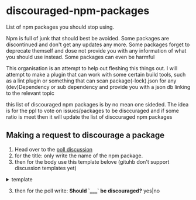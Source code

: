 # discouraged-npm-packages
List of npm packages you should stop using.

Npm is full of junk that should best be avoided.
Some packages are discontinued and don't get any updates any more.
Some packages forget to deprecate themself and dose not provide you with any information of what you should use instead.
Some packages can even be harmful

This organisation is an attempt to help out fleshing this things out. 
I will attempt to make a plugin that can work with some certain build tools, such as a lint plugin or something that can scan package(-lock).json for any (dev)Dependency or sub dependency and provide you with a json db linking to the relevant topic

this list of discouraged npm packages is by no mean one sideded. The idea is for the ppl to vote on issues/packages to be disccuraged and if some ratio is meet then it will update the list of disccuraged npm packages


## Making a request to discourage a package

1. Head over to the [poll discussion](https://github.com/discouraged-npm-packages/discouraged-npm-packages/discussions/new?category=should-stop-using)
2. for the title: only write the name of the npm package.
2. then for the body use this template belove (gituhb don't support discussion templates yet)
<details>
  <summary>template</summary>

````md

## Developer Should Stop Using: [_____](https://www.npmjs.com/package/_____)

## Reasons:

<!-- Put [x] for the reasons you think it should not be used -->

- [ ] Is Legacy
- [ ] It is deprecated or should be deprecated
- [ ] There is an alternative package for this
- [ ] It is not Maintained
- [ ] It is buggy
- [ ] It has vulnerability
- [ ] Bloated <!-- (too large in size) -->
- [ ] Should use builtin solution instead
- [ ] It is not a good cross platform/worker solution <!-- Depends on many core Node feature to be browserified or work in Deno land  -->
- [ ] Has unnecessary / unwanted access to filesystem or network

## Alternative solution

```js
// this two exist in all environment and works anywhere 
new TextEncoder().encode()
new TextDecoder().decode()
```

````
</details>

3. then for the poll write: **Should \`___\` be discouraged?** yes|no
